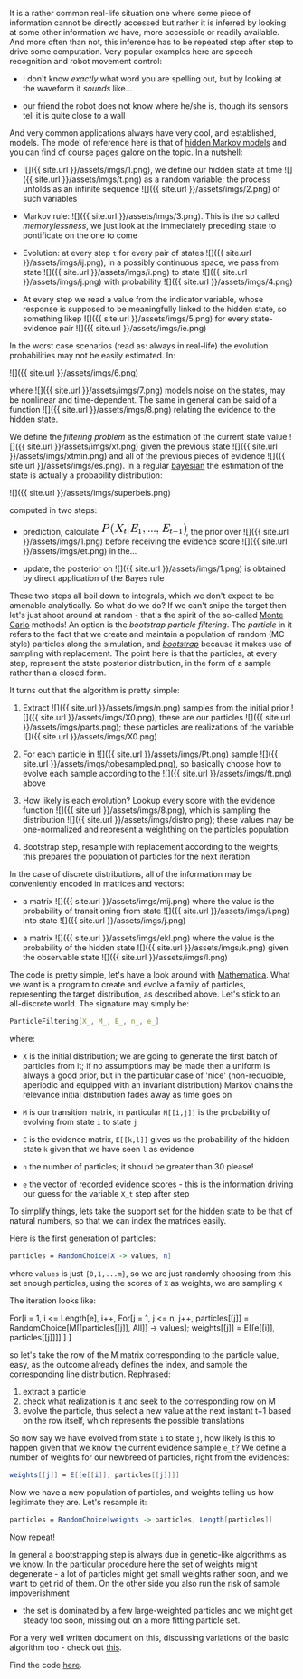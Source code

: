 It is a rather common real-life situation one where some piece of information cannot be directly accessed but rather it is inferred by looking at some other information we have, more accessible or
 readily available. And more often than not, this inference has to be repeated step after step to drive some computation. Very popular examples here are speech recognition and robot movement control:

* I don't know *exactly* what word you are spelling out, but by looking at the waveform it *sounds* like...

* our friend the robot does not know where he/she is, though its sensors tell it is quite close to a wall

 And very common applications always have very cool, and established, models. The model of reference here is that of [hidden Markov models](https://en.wikipedia.org/wiki/Hidden_Markov_model) and you
 can find of course pages galore on the topic. In a nutshell:

* ![]({{ site.url }}/assets/imgs/1.png), we define our hidden state at time ![]({{ site.url }}/assets/imgs/t.png) as a random variable; the process unfolds as an infinite sequence ![]({{ site.url }}/assets/imgs/2.png) of such variables 
 
* Markov rule: ![]({{ site.url }}/assets/imgs/3.png). This is the so called *memorylessness*, we just look at the immediately preceding state to pontificate on the one to come

* Evolution: at every step `t` for every pair of states ![]({{ site.url }}/assets/imgs/ij.png), in a possibly continuous space, we pass from state ![]({{ site.url }}/assets/imgs/i.png) to state ![]({{ site.url }}/assets/imgs/j.png) with probability ![]({{ site.url }}/assets/imgs/4.png)

* At every step we read a value from the indicator variable, whose response is supposed to be meaningfully linked to the hidden state, so something likep ![]({{ site.url }}/assets/imgs/5.png) for every state-evidence pair ![]({{ site.url }}/assets/imgs/ie.png) 

In the worst case scenarios (read as: always in real-life) the evolution probabilities may not be easily estimated. In:

![]({{ site.url }}/assets/imgs/6.png)

where ![]({{ site.url }}/assets/imgs/7.png) models noise on the states, may be nonlinear and time-dependent. The same in general can be said of a function ![]({{ site.url }}/assets/imgs/8.png) relating the evidence to the hidden state.

We define the *filtering problem* as the estimation of the current state value ![]({{ site.url }}/assets/imgs/xt.png) given the previous state ![]({{ site.url }}/assets/imgs/xtmin.png) and all of the previous pieces of evidence ![]({{ site.url }}/assets/imgs/es.png). In a regular
[bayesian](https://en.wikipedia.org/wiki/Bayes_theorem) the estimation of the state is actually a probability distribution:

![]({{ site.url }}/assets/imgs/superbeis.png)

computed in two steps:

* prediction, calculate ![](assets/imgs/superbeis2.png?raw=true), the prior over ![]({{ site.url }}/assets/imgs/1.png) before receiving the evidence score ![]({{ site.url }}/assets/imgs/et.png) in the...

* update, the posterior on ![]({{ site.url }}/assets/imgs/1.png) is obtained by direct application of the Bayes rule

These two steps all boil down to integrals, which we don't expect to be amenable analytically. So what do we do? If we can't snipe the target then let's just shoot around at random - that's the
spirit of the so-called [Monte Carlo](https://en.wikipedia.org/wiki/Monte_Carlo_method) methods! An option is the *bootstrap particle filtering*. The *particle* in it refers to the fact that we
create and maintain a population of random (MC style) particles along the simulation, and [*bootstrap*](https://en.wikipedia.org/wiki/Bootstrapping_(statistics)) because it makes use of sampling
with replacement. The point here is that the particles, at every step, represent the state posterior distribution, in the form of a sample rather than a closed form.

It turns out that the algorithm is pretty simple:

1. Extract ![]({{ site.url }}/assets/imgs/n.png) samples from the initial prior ![]({{ site.url }}/assets/imgs/X0.png), these are our particles ![]({{ site.url }}/assets/imgs/parts.png); these particles are realizations of the variable ![]({{ site.url }}/assets/imgs/X0.png)

2. For each particle in ![]({{ site.url }}/assets/imgs/Pt.png) sample ![]({{ site.url }}/assets/imgs/tobesampled.png), so basically choose how to evolve each sample according to the ![]({{ site.url }}/assets/imgs/ft.png) above

3. How likely is each evolution? Lookup every score with the evidence function ![]({{ site.url }}/assets/imgs/8.png), which is sampling the distribution ![]({{ site.url }}/assets/imgs/distro.png); these values may be one-normalized and represent a weighthing on
the particles population

4. Bootstrap step, resample with replacement according to the weights; this prepares the population of particles for the next iteration

In the case of discrete distributions, all of the information may be conveniently encoded in matrices and vectors:

* a matrix ![]({{ site.url }}/assets/imgs/mij.png) where the value is the probability of transitioning from state ![]({{ site.url }}/assets/imgs/i.png) into state ![]({{ site.url }}/assets/imgs/j.png)

* a matrix ![]({{ site.url }}/assets/imgs/ekl.png) where the value is the probability of the hidden state ![]({{ site.url }}/assets/imgs/k.png) given the observable state ![]({{ site.url }}/assets/imgs/l.png)

The code is pretty simple, let's have a look around with [Mathematica](https://www.wolfram.com/mathematica). What we want is a program to create and evolve a family of particles, representing the
target distribution, as described above. Let's stick to an all-discrete world. The signature may simply be:

```mathematica
ParticleFiltering[X_, M_, E_, n_, e_]
```

where:

* `X` is the initial distribution; we are going to generate the first batch of particles from it; if no assumptions may be made then a uniform is always a good prior, but in the particular case of
'nice' (non-reducible, aperiodic and equipped with an invariant distribution) Markov chains the relevance initial distribution fades away as time goes on 

* `M` is our transition matrix, in particular `M[[i,j]]` is the probability of evolving from state `i` to state `j`

* `E` is the evidence matrix, `E[[k,l]]` gives us the probability of the hidden state `k` given that we have seen `l` as evidence

* `n` the number of particles; it should be greater than 30 please!

* `e` the vector of recorded evidence scores - this is the information driving our guess for the variable `X_t` step after step

To simplify things, lets take the support set for the hidden state to be that of natural numbers, so that we can index the matrices easily.

Here is the first generation of particles:

```mathematica
particles = RandomChoice[X -> values, n]
```

where `values` is just `{0,1,...m}`, so we are just randomly choosing from this set enough particles, using the scores of `X` as weights, we are sampling `X`

The iteration looks like:


For[i = 1, i <= Length[e], i++,
 For[j = 1, j <= n, j++,
  particles[[j]] = RandomChoice[M[[particles[[j]], All]] -> values];
  weights[[j]] = E[[e[[i]], particles[[j]]]]
 ]
]

so let's take the row of the M matrix corresponding to the particle value, easy, as the outcome already defines the index, and sample the corresponding line distribution. Rephrased:

1. extract a particle
2. check what realization is it and seek to the corresponding row on M
3. evolve the particle, thus select a new value at the next instant t+1 based on the row itself, which represents the possible translations

So now say we have evolved from state `i` to state `j`, how likely is this to happen given that we know the current evidence sample `e_t`? We define a number of weights for our newbreed of particles,
right from the evidences:

```mathematica
weights[[j]] = E[[e[[i]], particles[[j]]]]
```

Now we have a new population of particles, and weights telling us how legitimate they are. Let's resample it:

```mathematica
particles = RandomChoice[weights -> particles, Length[particles]]
```

Now repeat!

In general a bootstrapping step is always due in genetic-like algorithms as we know. In the particular procedure here the set of weights might degenerate - a lot of particles might get small weights
rather soon, and we want to get rid of them. On the other side you also run the risk of sample impoverishment
- the set is dominated by a few large-weighted particles and we might get steady too soon, missing out on a more fitting particle set.

For a very well written document on this, discussing variations of the basic algorithm too - check out [this](http://www.cns.nyu.edu/~eorhan/notes/particle-filtering.pdf).

Find the code [here](https://github.com/rvvincelli/pdm/blob/master/ParticleFiltering.nb).
